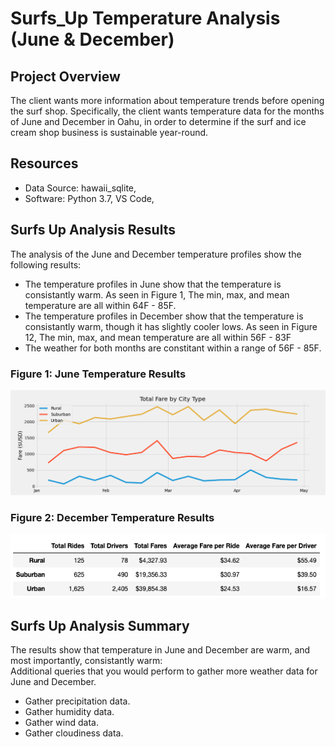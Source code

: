 
# Surfs_Up Temperature Analysis (June & December)

## Project Overview
The client wants more information about temperature trends before opening the surf shop. Specifically, the client wants temperature data for the months of June and December in Oahu, in order to determine if the surf and ice cream shop business is sustainable year-round.

## Resources
- Data Source: hawaii_sqlite,
- Software: Python 3.7, VS Code,

## Surfs Up Analysis Results
The analysis of the June and December temperature profiles show the following results:

- The temperature profiles in June show that the temperature is consistantly warm. As seen in Figure 1, The min, max, and mean temperature are all within 64F - 85F. 
- The temperature profiles in December show that the temperature is consistantly warm, though it has slightly cooler lows. As seen in Figure 12, The min, max, and mean temperature are all within 56F - 83F
- The weather for both months are constitant within a range of 56F - 85F. 

### Figure 1: June Temperature Results
![Fare by City Type](https://github.com/Jarney903/PyBer_Analysis/blob/main/analysis/Pyber_fare_summary.png)
<br />

### Figure 2: December Temperature Results
![Dataframe Summary](https://github.com/Jarney903/PyBer_Analysis/blob/main/analysis/PyBer_dataframe_summary.png)
<br />

## Surfs Up Analysis Summary
The results show that temperature in June and December are warm, and most importantly, consistantly warm:
<br />
Additional queries that you would perform to gather more weather data for June and December.
   -  Gather precipitation data.
   -  Gather humidity data.
   -  Gather wind data.
   -  Gather cloudiness data.  
